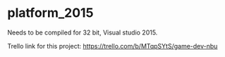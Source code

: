 # platform_2015
Needs to be compiled for 32 bit, Visual studio 2015.

Trello link for this project:
https://trello.com/b/MTqpSYtS/game-dev-nbu
